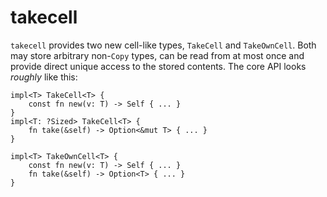 # takecell

`takecell` provides two new cell-like types, `TakeCell` and `TakeOwnCell`.
 Both may store arbitrary non-`Copy` types, can be read from at most once and
provide direct unique access to the stored contents. The core API looks
_roughly_ like this:

```rust,ignore
impl<T> TakeCell<T> {
    const fn new(v: T) -> Self { ... }
}
impl<T: ?Sized> TakeCell<T> {
    fn take(&self) -> Option<&mut T> { ... }
}

impl<T> TakeOwnCell<T> {
    const fn new(v: T) -> Self { ... }
    fn take(&self) -> Option<T> { ... }
}
```
